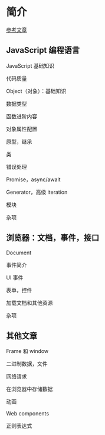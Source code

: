 # 简介

[参考文章](https://zh.javascript.info/)

## JavaScript 编程语言

JavaScript 基础知识

代码质量

Object（对象）：基础知识

数据类型

函数进阶内容

对象属性配置

原型，继承

类

错误处理

Promise，async/await

Generator，高级 iteration

模块

杂项

## 浏览器：文档，事件，接口

Document

事件简介

UI 事件

表单，控件

加载文档和其他资源

杂项

## 其他文章

Frame 和 window

二进制数据，文件

网络请求

在浏览器中存储数据

动画

Web components

正则表达式
